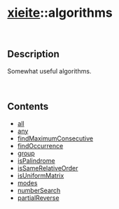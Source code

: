 # [xieite](./xieite.md)\:\:algorithms

&nbsp;

## Description
Somewhat useful algorithms.

&nbsp;

## Contents
- [all](./namespaces/algorithms/all.md)
- [any](./namespaces/algorithms/any.md)
- [findMaximumConsecutive](./namespaces/algorithms/find_maximum_consecutive.md)
- [findOccurrence](./namespaces/algorithms/find_occurrence.md)
- [group](./namespaces/algorithms/group.md)
- [isPalindrome](./namespaces/algorithms/is_palindrome.md)
- [isSameRelativeOrder](./namespaces/algorithms/is_same_relative_order.md)
- [isUniformMatrix](./namespaces/is_uniform_matrix.md)
- [modes](./namespaces/algorithms/modes.md)
- [numberSearch](./namespaces/algorithms/number_search.md)
- [partialReverse](./namespaces/algorithms/partial_reverse.md)
